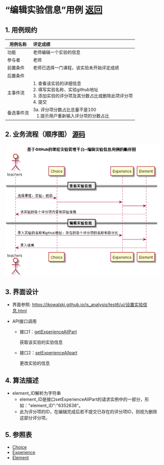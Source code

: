 # “编辑实验信息”用例 [返回](../README.md)
## 1. 用例规约

|用例名称|评定成绩|
|-------|:-------------|
|功能|老师编辑一个实验的信息|
|参与者|老师|
|前置条件|老师已选择一门课程，该实验未开始评定成绩|
|后置条件| |
|主事件流| 1. 查看该实验的详细信息 <br/>2. 填写实验名称、实验github地址 <br/> 3. 添加实验的评分项及其分数占比或删除此项评分项  <br/> 4. 提交  <br/> |
|备选事件流|3a. 评分项分数占比总量不是100 <br/>&nbsp;&nbsp; 1.提示用户重新输入评分项的分数占比|


## 2. 业务流程（顺序图） [源码](../src/sequence编辑实验信息.puml)
![sequence1](../sequence编辑实验信息.png) 

    
## 3. 界面设计
- 界面参照: https://ikowalski.github.io/is_analysis/test6/ui/设置实验信息.html

- API接口调用

    - 接口1：[getExperienceAllPart](../接口/getExperienceAllPart.md)
        
        获取该实验的实验信息
        
    - 接口2：[setExperienceAllpart](../接口/setExperienceAllpart.md)
        
        更改实验的信息
    
## 4. 算法描述
- element_ID解析为字符串
    - element_ID是接口setExperienceAllPart的请求实例中的一部分，形如："element_ID":"6352638"。
    - 此为评分项的ID，在编辑完成后若不提交已存在的评分项ID，则视为删除这部分评分项。
    
## 5. 参照表

- [Choice](../数据库设计.md/#Choice)
- [Experience](../数据库设计.md/#Experience)
- [Element](../数据库设计.md/#Element)